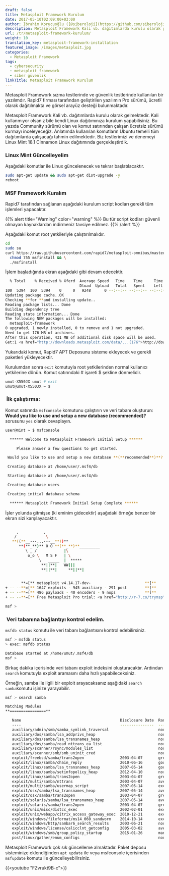 ```yaml
---
draft: false
title: Metasploit Framework Kurulum
date: 2017-05-10T02:09:00+03:00
author: İbrahim Korucuoğlu ([@siberoloji](https://github.com/siberoloji))
description: Metasploit Framework Kali vb. dağıtımlarda kurulu olarak gelmektedir. Kali kullanmıyor olsanız bile kendi Linux dağıtımınıza kurulum yapabilisiniz. Bu yazıda Community sürümü olan ve komut satırından çalışan ücretsiz sürümü kurmayı inceleyeceğiz. Anlatımda kullanılan komutların Ubuntu temelli tüm dağıtımlarda çalışacağı tahmin edilmektedir. Biz testlerimizi ve denemeyi Linux Mint 18.1 Cinnamon Linux dağıtımında gerçekleştirdik.
url: /tr/metasploit-framework-kurulum/
weight: 10
translation_key: metasploit-framework-installation
featured_image: /images/metasploit.jpg
categories:
  - Metasploit Framework
tags:
  - cybersecurity
  - metasploit framework
  - siber güvenlik
linkTitle: Metasploit Framework Kurulum
---
```



Metasploit Framework sızma testlerinde ve güvenlik testlerinde kullanılan bir yazılımdır. Rapid7 firması tarafından geliştirilen yazılımın Pro sürümü, ücretli olarak dağıtılmakta ve görsel arayüz desteği bulunmaktadır.

Metasploit Framework Kali vb. dağıtımlarda kurulu olarak gelmektedir. Kali kullanmıyor olsanız bile kendi Linux dağıtımınıza kurulum yapabilisiniz. Bu yazıda Community sürümü olan ve komut satırından çalışan ücretsiz sürümü kurmayı inceleyeceğiz. Anlatımda kullanılan komutların Ubuntu temelli tüm dağıtımlarda çalışacağı tahmin edilmektedir. Biz testlerimizi ve denemeyi Linux Mint 18.1 Cinnamon Linux dağıtımında gerçekleştirdik.

### Linux Mint Güncelleyelim

Aşağıdaki komutlar ile Linux güncelenecek ve tekrar başlatılacaktır.

```bash
sudo apt-get update && sudo apt-get dist-upgrade -y
reboot
```

### MSF Framework Kuralım

Rapid7 tarafından sağlanan aşağıdaki kurulum script kodları gerekli tüm işlemleri yapacaktır.

{{% alert title="Warning" color="warning" %}}
Bu tür script kodları güvenli olmayan kaynaklardan indirmeniz tavsiye edilmez.
{{% /alert %}}

Aşağıdaki komut root yetkileriyle çalıştırılmalıdır.

```bash
cd
sudo su
curl https://raw.githubusercontent.com/rapid7/metasploit-omnibus/master/config/templates/metasploit-framework-wrappers/msfupdate.erb > msfinstall && \
  chmod 755 msfinstall && \
  ./msfinstall
```

İşlem başladığında ekran aşağıdaki gibi devam edecektir.

```bash
  % Total    % Received % Xferd  Average Speed   Time    Time     Time  Current
                                 Dload  Upload   Total   Spent    Left  Speed
100  5394  100  5394    0     0   9248      0 --:--:-- --:--:-- --:--:--  9252
Updating package cache..OK
Checking **for **and installing update..
Reading package lists... Done
Building dependency tree       
Reading state information... Done
The following NEW packages will be installed:
  metasploit-framework
0 upgraded, 1 newly installed, 0 to remove and 1 not upgraded.
Need to get 176 MB of archives.
After this operation, 431 MB of additional disk space will be used.
Get:1 <a href="http://downloads.metasploit.com/data/...[176">http://downloads.metasploit.com/data/...[176</a> MB]

```

Yukarıdaki komut, Rapid7 APT Deposunu sisteme ekleyecek ve gerekli paketleri yükleyecektir.

Kurulumdan sonra `exit` komutuyla root yetkilerinden normal kullanıcı yetkilerine dönün. Komut satırındaki # işareti $ şekline dönmelidir.

```bash
umut-X550JX umut # exit
umut@umut-X550JX ~ $
```

###  İlk çalıştırma:

Komut satırında `msfconsole` komutunu çalıştırın ve veri tabanı oluşturun: **Would you like to use and setup a new database (recommended)?** sorusunu `yes` olarak cevaplayın.

```bash
user@mint ~ $ msfconsole

  ****** Welcome to Metasploit Framework Initial Setup ******

     Please answer a few questions to get started.

 Would you like to use and setup a new database **(**recommended**)**? yes

 Creating database at /home/user/.msf4/db

 Starting database at /home/user/.msf4/db

 Creating database users

 Creating initial database schema

  ****** Metasploit Framework Initial Setup Complete ******

```

İşler yolunda gitmişse (ki eminim gidecektir) aşağıdaki örneğe benzer bir ekran sizi karşılayacaktır.

```bash
                                                  
     ,           ,
    /             \
   **((**__---,,,---__**))**
      **(**_**)** O O **(**_**)**_________
         \ _ /            |\
          o_o \   M S F   | \
               \   _____  |  *****
                **||**|   WW|||
                **||**|     **||**|


       **=[** metasploit v4.14.17-dev-                        **]**
+ -- --**=[** 1647 exploits - 945 auxiliary - 291 post        **]**
+ -- --**=[** 486 payloads - 40 encoders - 9 nops             **]**
+ -- --**=[** Free Metasploit Pro trial: <a href="http://r-7.co/trymsp">http://r-7.co/trymsp</a> **]**

msf > 
```

###  Veri tabanına bağlantıyı kontrol edelim.

`msfdb status` komutu ile veri tabanı bağlantısını kontrol edebilirsiniz.

```bash
msf > msfdb status
> exec: msfdb status

Database started at /home/umut/.msf4/db
msf > 
```

Birkaç dakika içerisinde veri tabanı exploit indeksini oluşturacaktır. Ardından `search` komutuyla exploit aramasını daha hızlı yapabileceksiniz.

Örneğin, samba ile ilgili bir exploit arayacaksanız aşağıdaki `search samba`komutu işinize yarayabilir.

```bash
msf > search samba

Matching Modules
**================**

   Name                                            Disclosure Date  Rank       Description
   ----                                            ---------------  ----       -----------
   auxiliary/admin/smb/samba_symlink_traversal                      normal     Samba Symlink Directory Traversal
   auxiliary/dos/samba/lsa_addprivs_heap                            normal     Samba lsa_io_privilege_set Heap Overflow
   auxiliary/dos/samba/lsa_transnames_heap                          normal     Samba lsa_io_trans_names Heap Overflow
   auxiliary/dos/samba/read_nttrans_ea_list                         normal     Samba read_nttrans_ea_list Integer Overflow
   auxiliary/scanner/rsync/modules_list                             normal     List Rsync Modules
   auxiliary/scanner/smb/smb_uninit_cred                            normal     Samba _netr_ServerPasswordSet Uninitialized Credential State
   exploit/freebsd/samba/trans2open                2003-04-07       great      Samba trans2open Overflow **(*******BSD x86**)**
   exploit/linux/samba/chain_reply                 2010-06-16       good       Samba chain_reply Memory Corruption **(**Linux x86**)**
   exploit/linux/samba/lsa_transnames_heap         2007-05-14       good       Samba lsa_io_trans_names Heap Overflow
   exploit/linux/samba/setinfopolicy_heap          2012-04-10       normal     Samba SetInformationPolicy AuditEventsInfo Heap Overflow
   exploit/linux/samba/trans2open                  2003-04-07       great      Samba trans2open Overflow **(**Linux x86**)**
   exploit/multi/samba/nttrans                     2003-04-07       average    Samba 2.2.2 - 2.2.6 nttrans Buffer Overflow
   exploit/multi/samba/usermap_script              2007-05-14       excellent  Samba "username map script" Command Execution
   exploit/osx/samba/lsa_transnames_heap           2007-05-14       average    Samba lsa_io_trans_names Heap Overflow
   exploit/osx/samba/trans2open                    2003-04-07       great      Samba trans2open Overflow **(**Mac OS X PPC**)**
   exploit/solaris/samba/lsa_transnames_heap       2007-05-14       average    Samba lsa_io_trans_names Heap Overflow
   exploit/solaris/samba/trans2open                2003-04-07       great      Samba trans2open Overflow **(**Solaris SPARC**)**
   exploit/unix/misc/distcc_exec                   2002-02-01       excellent  DistCC Daemon Command Execution
   exploit/unix/webapp/citrix_access_gateway_exec  2010-12-21       excellent  Citrix Access Gateway Command Execution
   exploit/windows/fileformat/ms14_060_sandworm    2014-10-14       excellent  MS14-060 Microsoft Windows OLE Package Manager Code Execution
   exploit/windows/http/sambar6_search_results     2003-06-21       normal     Sambar 6 Search Results Buffer Overflow
   exploit/windows/license/calicclnt_getconfig     2005-03-02       average    Computer Associates License Client GETCONFIG Overflow
   exploit/windows/smb/group_policy_startup        2015-01-26       manual     Group Policy Script Execution From Shared Resource
   post/linux/gather/enum_configs                                   normal     Linux Gather Configurations

```

Metasploit Framework çok sık güncelleme almaktadır. Paket deposu sisteminize eklendiğinden `apt update` ile veya msfconsole içerisinden `msfupdate` komutu ile güncelleyebilirsiniz.

{{<youtube "FZvrukt9B-c">}}